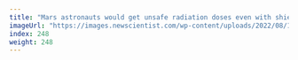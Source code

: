 ```yaml
---
title: "Mars astronauts would get unsafe radiation doses even with shielding"
imageUrl: "https://images.newscientist.com/wp-content/uploads/2022/08/12112723/SEI_118867160.jpg?width=600"
index: 248
weight: 248
---
```

